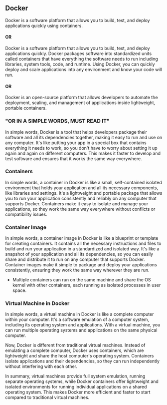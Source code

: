 ## Docker

Docker is a software platform that allows you to build, test, and deploy applications quickly using containers.

#### OR

Docker is a software platform that allows you to build, test, and deploy applications quickly. Docker packages software into standardized units called containers that have everything the software needs to run including libraries, system tools, code, and runtime. Using Docker, you can quickly deploy and scale applications into any environment and know your code will run.	

#### OR                     			

Docker is an open-source platform that allows developers to automate the deployment, scaling, and management of applications inside lightweight, portable containers. 

### "OR IN A SIMPLE WORDS, MUST READ IT"

In simple words, Docker is a tool that helps developers package their software and all its dependencies together, making it easy to run and use on any computer. It's like putting your app in a special box that contains everything it needs to work, so you don't have to worry about setting it up again and again on different computers. This makes it faster to develop and test software and ensures that it works the same way everywhere.

### Containers

In simple words, a container in Docker is like a small, self-contained isolated environment that holds your application and all its necessary components, like libraries and settings. It's a lightweight and portable package that allows you to run your application consistently and reliably on any computer that supports Docker. Containers make it easy to isolate and manage your applications, so they work the same way everywhere without conflicts or compatibility issues.

### Container Image

In simple words, a container image in Docker is like a blueprint or template for creating containers. It contains all the necessary instructions and files to build and run your application in a standardized and isolated way. It's like a snapshot of your application and all its dependencies, so you can easily share and distribute it to run on any computer that supports Docker. Container images make it simple to package and deploy your applications consistently, ensuring they work the same way wherever they are run.

- Multiple containers can run on the same machine and share the OS kernel with other containers, each running as isolated processes in user space. 

### Virtual Machine in Docker

In simple words, a virtual machine in Docker is like a complete computer within your computer. It's a software emulation of a computer system, including its operating system and applications. With a virtual machine, you can run multiple operating systems and applications on the same physical computer.

Now, Docker is different from traditional virtual machines. Instead of emulating a complete computer, Docker uses containers, which are lightweight and share the host computer's operating system. Containers isolate applications and their dependencies, so they can run independently without interfering with each other.

In summary, virtual machines provide full system emulation, running separate operating systems, while Docker containers offer lightweight and isolated environments for running individual applications on a shared operating system. This makes Docker more efficient and faster to start compared to traditional virtual machines.

